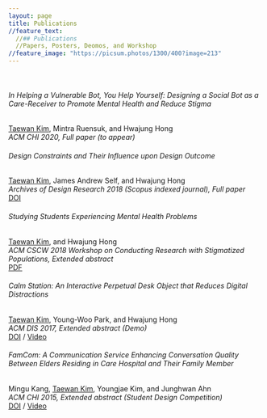 ```yaml
---
layout: page
title: Publications
//feature_text:
  //## Publications
  //Papers, Posters, Deomos, and Workshop
//feature_image: "https://picsum.photos/1300/400?image=213"
---
```

<br>

###### In Helping a Vulnerable Bot, You Help Yourself: Designing a Social Bot as a Care-Receiver to Promote Mental Health and Reduce Stigma
<u>Taewan Kim</u>, Mintra Ruensuk, and Hwajung Hong <br>
<i>ACM CHI 2020, Full paper (to appear)</i>

###### Design Constraints and Their Influence upon Design Outcome
<u>Taewan Kim</u>, James Andrew Self, and Hwajung Hong <br>
_Archives of Design Research 2018 (Scopus indexed journal), Full paper_
<br><a href="https://doi.org/10.15187/adr.2018.11.31.4.23" target="_blank">DOI</a>

###### Studying Students Experiencing Mental Health Problems
<u>Taewan Kim</u>, and Hwajung Hong<br>
<i>ACM CSCW 2018 Workshop on Conducting Research with Stigmatized Populations, Extended abstract</i>
<br><a href="https://drive.google.com/open?id=1CHSTtNAiKYv0aA1ikpc4owbm_e_h2TzS" target="_blank">PDF</a> 

###### Calm Station: An Interactive Perpetual Desk Object that Reduces Digital Distractions
<u>Taewan Kim</u>, Young-Woo Park, and Hwajung Hong<br><i>ACM DIS 2017, Extended abstract (Demo)</i>
<br><a href="https://doi.org/10.1145/3064857.3079183" target="_blank">DOI</a> / <a href="https://youtu.be/gCBQhNUlmzo" target="_blank">Video</a>

###### FamCom: A Communication Service Enhancing Conversation Quality Between Elders Residing in Care Hospital and Their Family Member
Mingu Kang, <u>Taewan Kim</u>, Youngjae Kim, and Junghwan Ahn<br> 
<i>ACM CHI 2015, Extended abstract (Student Design Competition)</i>
<br><a href="https://doi.org/10.1145/2702613.2726952" target="_blank">DOI</a> / <a href="https://youtu.be/hnQ5MZfrw60" target="_blank">Video</a>

